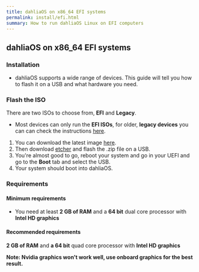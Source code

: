 ```yaml
---
title: dahliaOS on x86_64 EFI systems
permalink: install/efi.html
summary: How to run dahliaOS Linux on EFI computers
---
```

## dahliaOS on x86_64 EFI systems

### Installation 

- dahliaOS supports a wide range of devices. This guide will tell you how to flash it on a USB and what hardware you need.

### Flash the ISO

There are two ISOs to choose from, **EFI** and **Legacy**.

- Most devices can only run the **EFI ISOs**, for older, **legacy devices** you can can check the instructions [here](articles/install/64bit-Legacy.md).

1. You can download the latest image [here](https://dahliaos.io/download/latest/efi).
2. Then download [etcher](https://www.balena.io/etcher/) and flash the .zip file on a USB.
3. You're almost good to go, reboot your system and go in your UEFI and go to the **Boot** tab and select the USB.
4. Your system should boot into dahliaOS.

### Requirements

#### Minimum requirements

- You need at least **2 GB of RAM** and a **64 bit** dual core processor with **Intel HD graphics**

#### Recommended requirements

**2 GB of RAM** and **a 64 bit** quad core processor with **Intel HD graphics**

**Note: Nvidia graphics won't work well, use onboard graphics for the best result.**
